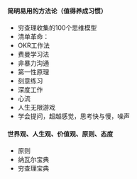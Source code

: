 #### 简明易用的方法论（值得养成习惯）
- 穷查理收集的100个思维模型
- 清单革命：
- OKR工作法
- 费曼学习法
- 非暴力沟通
- 第一性原理
- 刻意练习
- 深度工作
- 心流
- 人生无限游戏
- 学会提问，超越感觉，思考快与慢，噪声

#### 世界观、人生观、价值观、原则、态度
- 原则
- 纳瓦尔宝典
- 穷查理宝典
